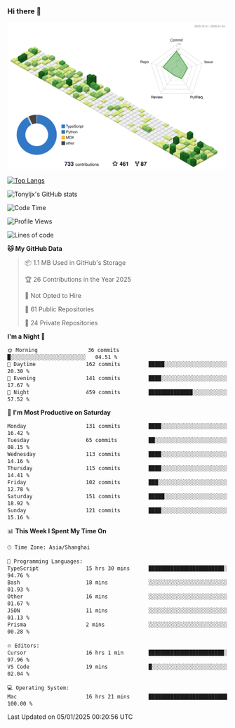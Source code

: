 ### Hi there 👋

![](./profile-3d-contrib/profile-green-animate.svg)

 

[![Top Langs](https://github-readme-stats.vercel.app/api/top-langs/?username=tonyljx)](https://github.com/anuraghazra/github-readme-stats)

![Tonyljx's GitHub stats](https://github-readme-stats.vercel.app/api?username=tonyljx&theme=default&show_icons=true)

 

<!--START_SECTION:waka-->
![Code Time](http://img.shields.io/badge/Code%20Time-1%2C104%20hrs%202%20mins-blue)

![Profile Views](http://img.shields.io/badge/Profile%20Views-2-blue)

![Lines of code](https://img.shields.io/badge/From%20Hello%20World%20I%27ve%20Written-749.6%20thousand%20lines%20of%20code-blue)

**🐱 My GitHub Data** 

> 📦 1.1 MB Used in GitHub's Storage 
 > 
> 🏆 26 Contributions in the Year 2025
 > 
> 🚫 Not Opted to Hire
 > 
> 📜 61 Public Repositories 
 > 
> 🔑 24 Private Repositories 
 > 
**I'm a Night 🦉** 

```text
🌞 Morning                36 commits          █░░░░░░░░░░░░░░░░░░░░░░░░   04.51 % 
🌆 Daytime                162 commits         █████░░░░░░░░░░░░░░░░░░░░   20.30 % 
🌃 Evening                141 commits         ████░░░░░░░░░░░░░░░░░░░░░   17.67 % 
🌙 Night                  459 commits         ██████████████░░░░░░░░░░░   57.52 % 
```
📅 **I'm Most Productive on Saturday** 

```text
Monday                   131 commits         ████░░░░░░░░░░░░░░░░░░░░░   16.42 % 
Tuesday                  65 commits          ██░░░░░░░░░░░░░░░░░░░░░░░   08.15 % 
Wednesday                113 commits         ████░░░░░░░░░░░░░░░░░░░░░   14.16 % 
Thursday                 115 commits         ████░░░░░░░░░░░░░░░░░░░░░   14.41 % 
Friday                   102 commits         ███░░░░░░░░░░░░░░░░░░░░░░   12.78 % 
Saturday                 151 commits         █████░░░░░░░░░░░░░░░░░░░░   18.92 % 
Sunday                   121 commits         ████░░░░░░░░░░░░░░░░░░░░░   15.16 % 
```


📊 **This Week I Spent My Time On** 

```text
🕑︎ Time Zone: Asia/Shanghai

💬 Programming Languages: 
TypeScript               15 hrs 30 mins      ████████████████████████░   94.76 % 
Bash                     18 mins             ░░░░░░░░░░░░░░░░░░░░░░░░░   01.93 % 
Other                    16 mins             ░░░░░░░░░░░░░░░░░░░░░░░░░   01.67 % 
JSON                     11 mins             ░░░░░░░░░░░░░░░░░░░░░░░░░   01.13 % 
Prisma                   2 mins              ░░░░░░░░░░░░░░░░░░░░░░░░░   00.28 % 

🔥 Editors: 
Cursor                   16 hrs 1 min        ████████████████████████░   97.96 % 
VS Code                  19 mins             █░░░░░░░░░░░░░░░░░░░░░░░░   02.04 % 

💻 Operating System: 
Mac                      16 hrs 21 mins      █████████████████████████   100.00 % 
```


 Last Updated on 05/01/2025 00:20:56 UTC
<!--END_SECTION:waka-->
